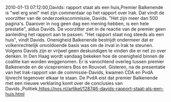 2010-01-13 07:12:00,Davids: rapport staat als een huis,Premier Balkenende is "wel erg snel" met zijn commentaar op het rapport over Irak. Dat vindt de voorzitter van de onderzoekscommissie, Davids. "Het zijn meer dan 500 pagina's. Daarover in nog geen dag een mening hebben, is een hele prestatie", aldus Davids. De voorzitter ziet in de reactie van de premier geen aanleiding het rapport aan te passen. "Het rapport staat nog steeds als een huis", vindt Davids. Onenigheid Balkenende bestrijdt ondermeer dat er volkenrechtelijk onvoldoende basis was om de inval in Irak te steunen. Volgens Davids zijn er vrijwel geen deskundigen te vinden die er net zo over denken. In Den Haag wordt vandaag bekeken hoe de onenigheid binnen de coalitie kan worden weggenomen. Er is vanochtend overleg tussen premier Balkenende en de vicepremiers Bos en Rouvoet. Gisteren, na de presentatie van het Irak-rapport van de commissie-Davids, kwamen CDA en PvdA lijnrecht tegenover elkaar te staan. De PvdA eist dat premier Balkenende met een nieuwe verklaring komt over de conclusies van Davids.,Politiek,https://nos.nl/artikel/128746-davids-rapport-staat-als-een-huis.html